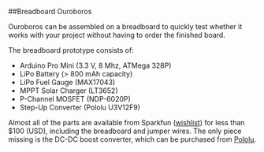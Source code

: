 ##Breadboard Ouroboros

Ouroboros can be assembled on a breadboard to quickly test whether it works with your project without having to order the finished board. 

The breadboard prototype consists of:

 * Arduino Pro Mini (3.3 V, 8 Mhz, ATMega 328P)
 * LiPo Battery (> 800 mAh capacity)
 * LiPo Fuel Gauge (MAX17043)
 * MPPT Solar Charger (LT3652)
 * P-Channel MOSFET (NDP-6020P)
 * Step-Up Converter (Pololu U3V12F9)

Almost all of the parts are available from Sparkfun ([wishlist](https://www.sparkfun.com/wish_lists/112185)) for less than $100 (USD), including the breadboard and jumper wires. The only piece missing is the DC-DC boost converter, which can be purchased from [Pololu](https://www.pololu.com/product/2116).

